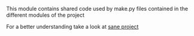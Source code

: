 This module contains shared code used by make.py files contained in the different modules of the project

For a better understanding take a look at [sane project](https://github.com/mikeevmm/sane)


